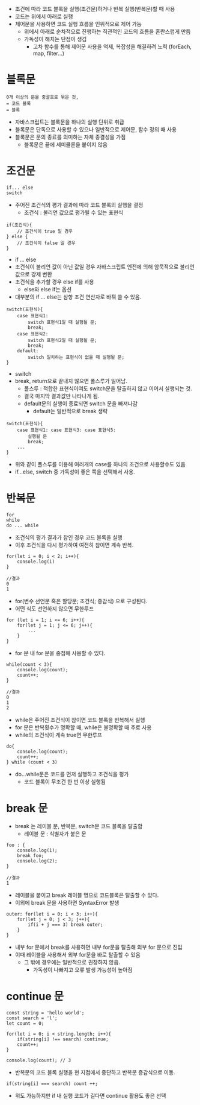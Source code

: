 -   조건에 따라 코드 블록을 실행(조건문)하거나 반복 실행(반복문)할 때 사용
-   코드는 위에서 아래로 실행
-   제어문을 사용하면 코드 실행 흐름을 인위적으로 제어 가능
    -   위에서 아래로 순차적으로 진행하는 직관적인 코드의 흐름을 혼란스럽게 만듬
    -   가독성이 해치는 단점이 생김
        -   고차 함수를 통해 제어문 사용을 억제, 복잡성을 해결하려 노력 (forEach, map, filter...)

# 블록문

```
0개 이상의 문을 중괄호로 묶은 것,
= 코드 블록
= 블록
```

-   자바스크립트는 블록문을 하나의 실행 단위로 취급
-   블록문은 단독으로 사용할 수 있으나 일반적으로 제어문, 함수 정의 때 사용
-   블록문은 문의 종료를 의미하는 자체 종결성을 가짐
    -   블록문은 끝에 세미콜론을 붙이지 않음

# 조건문

```
if... else
switch
```

-   주어진 조건식의 평가 결과에 따라 코드 블록의 실행을 결정
    -   조건식 : 불리언 값으로 평가될 수 있는 표현식

```
if(조건식){
    // 조건식이 true 일 경우
} else {
    // 조건식이 false 일 경우
}
```

-   if ... else
-   조건식이 불리언 값이 아닌 값일 경우 자바스크립트 엔전에 의해 암묵적으로 불리언 값으로 강제 변환
-   조건식을 추가할 경우 else if를 사용
    -   else와 else if는 옵션
-   대부분의 if ... else는 삼항 조건 연산자로 바꿔 쓸 수 있음.

```
switch(표현식){
    case 표현식1:
        switch 표현식1일 때 실행될 문;
        break;
    case 표현식2:
        switch 표현식2일 때 실행될 문;
        break;
    default:
        switch 일치하는 표현식이 없을 때 실행될 문;
}
```

-   switch
-   break, return으로 끝내지 않으면 폴스루가 일어남.
    -   폴스루 : 적합한 표현식이여도 switch문을 탈출하지 않고 이어서 실행되는 것.
    -   결국 마지막 결과값만 나타나게 됨.
    -   default문의 실행이 종료되면 switch 문을 빠져나감
        -   default는 일반적으로 break 생략

```
switch(표현식){
    case 표현식1: case 표현식3: case 표현식5:
        실행될 문
        break;
    ...
}
```

-   위와 같이 폴스루를 이용해 여러개의 case를 하나의 조건으로 사용할수도 있음
-   if...else, switch 중 가독성이 좋은 쪽을 선택해서 사용.

# 반복문

```
for
while
do ... while
```

-   조건식의 평가 결과가 참인 경우 코드 블록을 실행
-   이후 조건식을 다시 평가하여 여전히 참이면 계속 반복.

```
for(let i = 0; i < 2; i++){
    console.log(i)
}

//결과
0
1
```

-   for(변수 선언문 혹은 할당문; 조건식; 증감식) 으로 구성된다.
-   어떤 식도 선언하지 않으면 무한루프

```
for (let i = 1; i <= 6; i++){
    for(let j = 1; j <= 6; j++){
        ...
    }
}
```

-   for 문 내 for 문을 중첩해 사용할 수 있다.

```
while(count < 3){
    console.log(count);
    count++;
}

//결과
0
1
2
```

-   while은 주어진 조건식이 참이면 코드 블록을 반복해서 실행
-   for 문은 반복횟수가 명확할 때, while은 불명확할 때 주로 사용
-   while의 조건식이 계속 true면 무한루프

```
do{
    console.log(count);
    count++;
} while (count < 3)

```

-   do...while문은 코드를 먼저 실행하고 조건식을 평가
    -   코드 블록이 무조건 한 번 이상 실행됨

# break 문

-   break 는 레이블 문, 반복문, switch문 코드 블록을 탈출함
    -   레이블 문 : 식별자가 붙은 문

```
foo : {
    console.log(1);
    break foo;
    console.log(2);
}

//결과
1
```

-   레이블을 붙이고 break 레이블 명으로 코드블록은 탈출할 수 있다.
-   이외에 break 문을 사용하면 SyntaxError 발생

```
outer: for(let i = 0; i < 3; i++){
    for(let j = 0; j < 3; j++){
        if(i + j === 3) break outer;
    }
}
```

-   내부 for 문에서 break를 사용하면 내부 for문을 탈출해 외부 for 문으로 진입
-   이때 레이블을 사용해서 외부 for문을 바로 탈출할 수 있음
    -   그 밖에 경우에는 일반적으로 권장하지 않음.
        -   가독성이 나빠지고 오류 발생 가능성이 높아짐

# continue 문

```
const string = 'hello world';
const search = 'l';
let count = 0;

for(let i = 0; i < string.length; i++){
    if(string[i] !== search) continue;
    count++;
}

console.log(count); // 3
```

-   반복문의 코드 블록 실행을 현 지점에서 중단하고 반복문 증감식으로 이동.

```
if(string[i] === search) count ++;
```

-   위도 가능하지만 if 내 실행 코드가 길다면 continue 활용도 좋은 선택
